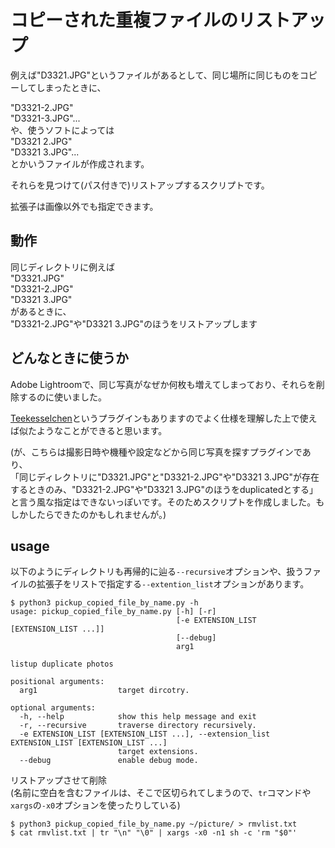 # コピーされた重複ファイルのリストアップ
例えば"D3321.JPG"というファイルがあるとして、同じ場所に同じものをコピーしてしまったときに、  

"D3321-2.JPG"  
"D3321-3.JPG"...  
や、使うソフトによっては  
"D3321 2.JPG"  
"D3321 3.JPG"...  
とかいうファイルが作成されます。

それらを見つけて(パス付きで)リストアップするスクリプトです。  

拡張子は画像以外でも指定できます。

## 動作
同じディレクトリに例えば   
"D3321.JPG"  
"D3321-2.JPG"  
"D3321 3.JPG"  
があるときに、  
"D3321-2.JPG"や"D3321 3.JPG"のほうをリストアップします



## どんなときに使うか
Adobe Lightroomで、同じ写真がなぜか何枚も増えてしまっており、それらを削除するのに使いました。

[Teekesselchen](http://www.bungenstock.de/teekesselchen/)というプラグインもありますのでよく仕様を理解した上で使えば似たようなことができると思います。  
  
(が、こちらは撮影日時や機種や設定などから同じ写真を探すプラグインであり、  
「同じディレクトリに"D3321.JPG"と"D3321-2.JPG"や"D3321 3.JPG"が存在するときのみ、"D3321-2.JPG"や"D3321 3.JPG"のほうをduplicatedとする」  
と言う風な指定はできないっぽいです。そのためスクリプトを作成しました。もしかしたらできたのかもしれませんが。)

## usage
以下のようにディレクトリも再帰的に辿る`--recursive`オプションや、扱うファイルの拡張子をリストで指定する`--extention_list`オプションがあります。

```
$ python3 pickup_copied_file_by_name.py -h
usage: pickup_copied_file_by_name.py [-h] [-r]
                                     [-e EXTENSION_LIST [EXTENSION_LIST ...]]
                                     [--debug]
                                     arg1

listup duplicate photos

positional arguments:
  arg1                  target dircotry.

optional arguments:
  -h, --help            show this help message and exit
  -r, --recursive       traverse directory recursively.
  -e EXTENSION_LIST [EXTENSION_LIST ...], --extension_list EXTENSION_LIST [EXTENSION_LIST ...]
                        target extensions.
  --debug               enable debug mode.

```

リストアップさせて削除  
(名前に空白を含むファイルは、そこで区切られてしまうので、`tr`コマンドや`xargs`の`-x0`オプションを使ったりしている)  

```
$ python3 pickup_copied_file_by_name.py ~/picture/ > rmvlist.txt  
$ cat rmvlist.txt | tr "\n" "\0" | xargs -x0 -n1 sh -c 'rm "$0"'
```
